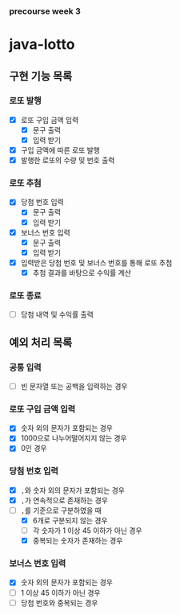 ### precourse week 3

# java-lotto

## 구현 기능 목록

### 로또 발행

- [x] 로또 구입 금액 입력
  - [x] 문구 출력
  - [x] 입력 받기
- [x] 구입 금액에 따른 로또 발행
- [x] 발행한 로또의 수량 및 번호 출력

### 로또 추첨
- [x] 당첨 번호 입력
  - [x] 문구 출력
  - [x] 입력 받기
- [x] 보너스 번호 입력
  - [x] 문구 출력
  - [x] 입력 받기
- [x] 입력받은 당첨 번호 및 보너스 번호를 통해 로또 추첨
  - [x] 추첨 결과를 바탕으로 수익률 계산

### 로또 종료
- [ ] 당첨 내역 및 수익률 출력

## 예외 처리 목록

### 공통 입력
- [ ] 빈 문자열 또는 공백을 입력하는 경우

### 로또 구입 금액 입력

- [x] 숫자 외의 문자가 포함되는 경우
- [x] 1000으로 나누어떨어지지 않는 경우
- [x] 0인 경우

### 당첨 번호 입력
- [x] `,`와 숫자 외의 문자가 포함되는 경우
- [x] `,`가 연속적으로 존재하는 경우
- [ ] `,`를 기준으로 구분하였을 때
  - [x] 6개로 구분되지 않는 경우
  - [ ] 각 숫자가 1 이상 45 이하가 아닌 경우
  - [x] 중복되는 숫자가 존재하는 경우

### 보너스 번호 입력
- [x] 숫자 외의 문자가 포함되는 경우
- [ ] 1 이상 45 이하가 아닌 경우
- [ ] 당첨 번호와 중복되는 경우

